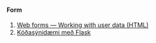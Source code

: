 #### Form 
1. [Web forms — Working with user data (HTML)](https://developer.mozilla.org/en-US/docs/Learn/Forms)
1. [Kóðasýnidæmi með Flask](https://github.com/vefthroun/Namsefni-s2/tree/main/FORM)
<!-- 1. [flask.Request](https://tedboy.github.io/flask/generated/generated/flask.Request.html) -->
